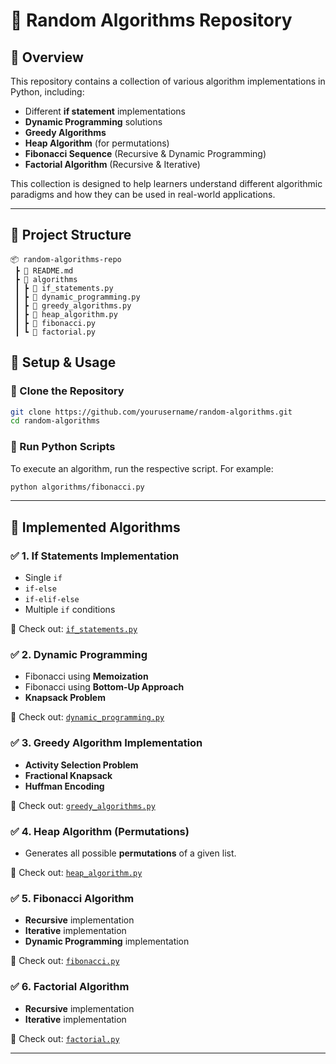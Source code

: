 # 🚀 Random Algorithms Repository

## 📌 Overview
This repository contains a collection of various algorithm implementations in Python, including:
- Different **if statement** implementations
- **Dynamic Programming** solutions
- **Greedy Algorithms**
- **Heap Algorithm** (for permutations)
- **Fibonacci Sequence** (Recursive & Dynamic Programming)
- **Factorial Algorithm** (Recursive & Iterative)

This collection is designed to help learners understand different algorithmic paradigms and how they can be used in real-world applications.

---

## 📂 Project Structure
```
📦 random-algorithms-repo
 ┣ 📜 README.md
 ┣ 📂 algorithms
 ┃ ┣ 📜 if_statements.py
 ┃ ┣ 📜 dynamic_programming.py
 ┃ ┣ 📜 greedy_algorithms.py
 ┃ ┣ 📜 heap_algorithm.py
 ┃ ┣ 📜 fibonacci.py
 ┃ ┗ 📜 factorial.py
```
## 🔧 Setup & Usage
### 🔹 Clone the Repository
```bash
git clone https://github.com/yourusername/random-algorithms.git
cd random-algorithms
```

### 🔹 Run Python Scripts
To execute an algorithm, run the respective script. For example:
```bash
python algorithms/fibonacci.py
```

---

## 📜 Implemented Algorithms
### ✅ **1. If Statements Implementation**
- Single `if`
- `if-else`
- `if-elif-else`
- Multiple `if` conditions

📌 Check out: [`if_statements.py`](algorithms/if_statements.py)

### ✅ **2. Dynamic Programming**
- Fibonacci using **Memoization**
- Fibonacci using **Bottom-Up Approach**
- **Knapsack Problem**

📌 Check out: [`dynamic_programming.py`](algorithms/dynamic_programming.py)

### ✅ **3. Greedy Algorithm Implementation**
- **Activity Selection Problem**
- **Fractional Knapsack**
- **Huffman Encoding**

📌 Check out: [`greedy_algorithms.py`](algorithms/greedy_algorithms.py)
### ✅ **4. Heap Algorithm (Permutations)**
- Generates all possible **permutations** of a given list.

📌 Check out: [`heap_algorithm.py`](algorithms/heap_algorithm.py)

### ✅ **5. Fibonacci Algorithm**
- **Recursive** implementation
- **Iterative** implementation
- **Dynamic Programming** implementation

📌 Check out: [`fibonacci.py`](algorithms/fibonacci.py)

### ✅ **6. Factorial Algorithm**
- **Recursive** implementation
- **Iterative** implementation

📌 Check out: [`factorial.py`](algorithms/factorial.py)

---
